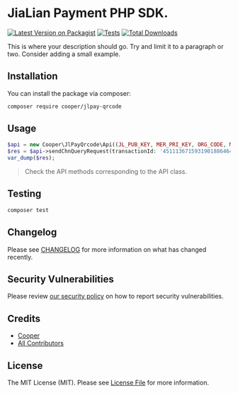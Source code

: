 # JiaLian Payment PHP SDK.

[![Latest Version on Packagist](https://img.shields.io/packagist/v/cooper/jlpay-qrcode.svg?style=flat-square)](https://packagist.org/packages/cooper/jlpay-qrcode)
[![Tests](https://img.shields.io/github/actions/workflow/status/myxiaoao/jlpay-qrcode/run-tests.yml?branch=main&label=tests&style=flat-square)](https://github.com/myxiaoao/jlpay-qrcode/actions/workflows/run-tests.yml)
[![Total Downloads](https://img.shields.io/packagist/dt/cooper/jlpay-qrcode.svg?style=flat-square)](https://packagist.org/packages/cooper/jlpay-qrcode)

This is where your description should go. Try and limit it to a paragraph or two. Consider adding a small example.

## Installation

You can install the package via composer:

```bash
composer require cooper/jlpay-qrcode
```

## Usage

```php
$api = new Cooper\JlPayQrcode\Api((JL_PUB_KEY, MER_PRI_KEY, ORG_CODE, MER_ID));
$res = $api->sendChnQueryRequest(transactionId: '451113671593190188646497'); // 查询订单
var_dump($res);
```

> Check the API methods corresponding to the API class.

## Testing

```bash
composer test
```

## Changelog

Please see [CHANGELOG](CHANGELOG.md) for more information on what has changed recently.

## Security Vulnerabilities

Please review [our security policy](../../security/policy) on how to report security vulnerabilities.

## Credits

- [Cooper](https://github.com/cooper)
- [All Contributors](../../contributors)

## License

The MIT License (MIT). Please see [License File](LICENSE.md) for more information.
